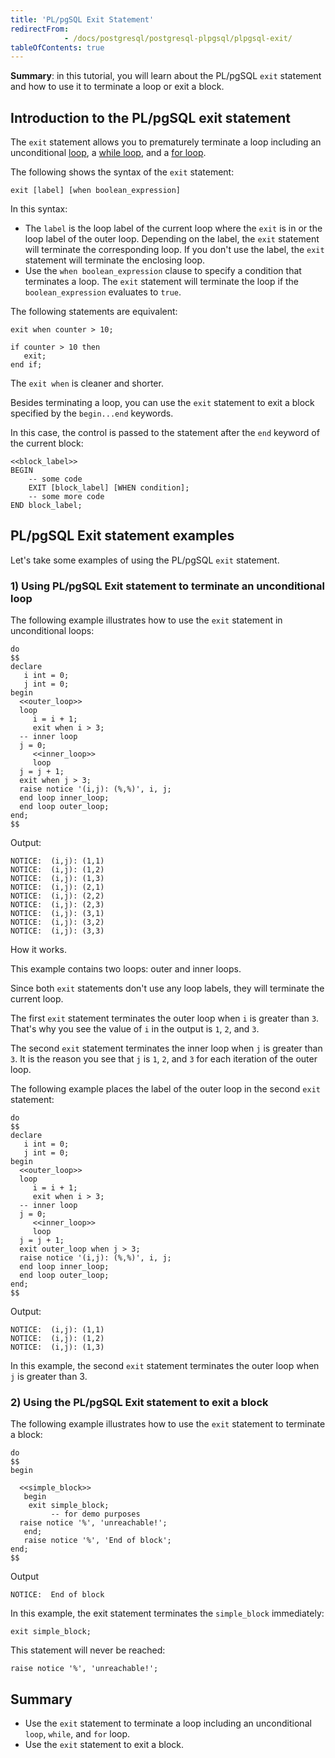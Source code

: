 ```yaml
---
title: 'PL/pgSQL Exit Statement'
redirectFrom: 
            - /docs/postgresql/postgresql-plpgsql/plpgsql-exit/
tableOfContents: true
---
```


**Summary**: in this tutorial, you will learn about the PL/pgSQL `exit` statement and how to use it to terminate a loop or exit a block.

## Introduction to the PL/pgSQL exit statement

The `exit` statement allows you to prematurely terminate a loop including an unconditional [loop](https://www.postgresqltutorial.com/postgresql-plpgsql/plpgsql-loop-statements/), a [while loop](https://www.postgresqltutorial.com/plpgsql-while-loop/), and a [for loop](https://www.postgresqltutorial.com/postgresql-plpgsql/plpgsql-for-loop/).

The following shows the syntax of the `exit` statement:

```
exit [label] [when boolean_expression]
```

In this syntax:

- The `label` is the loop label of the current loop where the `exit` is in or the loop label of the outer loop. Depending on the label, the `exit` statement will terminate the corresponding loop. If you don't use the label, the `exit` statement will terminate the enclosing loop.
- Use the `when boolean_expression` clause to specify a condition that terminates a loop. The `exit` statement will terminate the loop if the `boolean_expression` evaluates to `true`.

The following statements are equivalent:

```
exit when counter > 10;
```

```
if counter > 10 then
   exit;
end if;
```

The `exit when` is cleaner and shorter.

Besides terminating a loop, you can use the `exit` statement to exit a block specified by the `begin...end` keywords.

In this case, the control is passed to the statement after the `end` keyword of the current block:

```
<<block_label>>
BEGIN
    -- some code
    EXIT [block_label] [WHEN condition];
    -- some more code
END block_label;
```

## PL/pgSQL Exit statement examples

Let's take some examples of using the PL/pgSQL `exit` statement.

### 1) Using PL/pgSQL Exit statement to terminate an unconditional loop

The following example illustrates how to use the `exit` statement in unconditional loops:

```
do
$$
declare
   i int = 0;
   j int = 0;
begin
  <<outer_loop>>
  loop
     i = i + 1;
     exit when i > 3;
  -- inner loop
  j = 0;
     <<inner_loop>>
     loop
  j = j + 1;
  exit when j > 3;
  raise notice '(i,j): (%,%)', i, j;
  end loop inner_loop;
  end loop outer_loop;
end;
$$
```

Output:

```
NOTICE:  (i,j): (1,1)
NOTICE:  (i,j): (1,2)
NOTICE:  (i,j): (1,3)
NOTICE:  (i,j): (2,1)
NOTICE:  (i,j): (2,2)
NOTICE:  (i,j): (2,3)
NOTICE:  (i,j): (3,1)
NOTICE:  (i,j): (3,2)
NOTICE:  (i,j): (3,3)
```

How it works.

This example contains two loops: outer and inner loops.

Since both `exit` statements don't use any loop labels, they will terminate the current loop.

The first `exit` statement terminates the outer loop when `i` is greater than `3`. That's why you see the value of `i` in the output is `1`, `2`, and `3`.

The second `exit` statement terminates the inner loop when `j` is greater than `3`. It is the reason you see that `j` is `1`, `2`, and `3` for each iteration of the outer loop.

The following example places the label of the outer loop in the second `exit` statement:

```
do
$$
declare
   i int = 0;
   j int = 0;
begin
  <<outer_loop>>
  loop
     i = i + 1;
     exit when i > 3;
  -- inner loop
  j = 0;
     <<inner_loop>>
     loop
  j = j + 1;
  exit outer_loop when j > 3;
  raise notice '(i,j): (%,%)', i, j;
  end loop inner_loop;
  end loop outer_loop;
end;
$$
```

Output:

```
NOTICE:  (i,j): (1,1)
NOTICE:  (i,j): (1,2)
NOTICE:  (i,j): (1,3)
```

In this example, the second `exit` statement terminates the outer loop when `j` is greater than 3.

### 2) Using the PL/pgSQL Exit statement to exit a block

The following example illustrates how to use the `exit` statement to terminate a block:

```
do
$$
begin

  <<simple_block>>
   begin
    exit simple_block;
         -- for demo purposes
  raise notice '%', 'unreachable!';
   end;
   raise notice '%', 'End of block';
end;
$$
```

Output

```
NOTICE:  End of block
```

In this example, the exit statement terminates the `simple_block` immediately:

```
exit simple_block;
```

This statement will never be reached:

```
raise notice '%', 'unreachable!';
```

## Summary

- Use the `exit` statement to terminate a loop including an unconditional `loop`, `while`, and `for` loop.
- Use the `exit` statement to exit a block.

